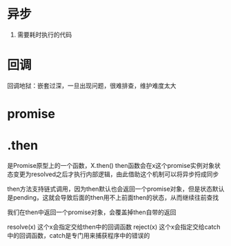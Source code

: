 # 异步
1. 需要耗时执行的代码

# 回调
回调地狱：嵌套过深，一旦出现问题，很难排查，维护难度太大

# promise

# .then
是Promise原型上的一个函数，X.then() then函数会在x这个promise实例对象状态变更为resolved之后才执行内部逻辑，由此借助这个机制可以将异步捋成同步

then方法支持链式调用，因为then默认也会返回一个promise对象，但是状态默认是pending，这就会导致后面的then用不上前面then的状态，从而继续往前查找

我们在then中返回一个promise对象，会覆盖掉then自带的返回


resolve(x) 这个x会指定交给then中的回调函数
reject(x) 这个x会指定交给catch中的回调函数，catch是专门用来捕获程序中的错误的